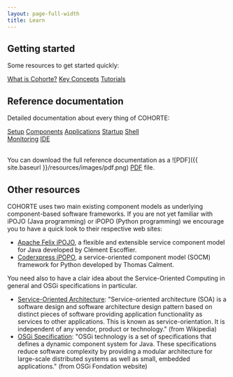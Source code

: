 ```yaml
---
layout: page-full-width
title: Learn
---
```



## Getting started

<!--div class="container">
  <div class="row">
    <div class="span4 doc-block">
      <h3><a href="{{ site.baseurl }}/docs/1.x/what-is-cohorte">What is COHORTE?</a></h3>
      <p>A brief introduction to have a clair idea about COHORTE project's goals.</p>
    </div>
    <div class="span4 doc-block">
      <h3><a href="{{ site.baseurl }}/docs/1.x/key-concepts">Key Concepts</a></h3>
      <p>Introduces some of the key concepts and terminology related to COHORTE.</p>
    </div>
    <div class="span4 doc-block">
      <h3><a href="{{ site.baseurl }}/docs/1.x/tutorials">Tutorials & demonstrations</a></h3>
      <p>Install COHORTE on your computer and start writing and running some COHORTE components!</p>
    </div>
    </div>
</div-->

Some resources to get started quickly:

<div class="menu-choices">      
      <a style="left: 0%;" class="menu-choice"
      href="{{ site.baseurl }}/docs/1.x/what-is-cohorte">What is Cohorte?</a>
      <a style="left: 20%;" class="menu-choice"
      href="{{ site.baseurl }}/docs/1.x/key-concepts">Key Concepts</a>
      <a style="left: 40%;" class="menu-choice"
      href="{{ site.baseurl }}/docs/1.x/tutorials">Tutorials</a>
</div>

## Reference documentation

Detailed documentation about every thing of COHORTE:

<div class="menu-choices">  
    <a style="left: 0%;" class="menu-choice menu-choice-setup"
      href="{{ site.baseurl }}/docs/1.x/setup">Setup</a>
    <a style="left: 20%;" class="menu-choice menu-choice-component"
      href="{{ site.baseurl }}/docs/1.x/components">Components</a>
    <a style="left: 40%;" class="menu-choice menu-choice-application"
      href="{{ site.baseurl }}/docs/1.x/applications">Applications</a> 
    <a style="left: 60%;" class="menu-choice menu-choice-startup"
      href="{{ site.baseurl }}/docs/1.x/startup">Startup</a>
    <a style="left: 80%;" class="menu-choice menu-choice-shell"
      href="{{ site.baseurl }}/docs/1.x/shell">Shell</a>
</div>
<div class="menu-choices">      
      <a style="left: 0%;" class="menu-choice menu-choice-monitoring"
      href="{{ site.baseurl }}/docs/1.x/monitoring">Monitoring</a>
      <a style="left: 20%;" class="menu-choice menu-choice-ide"
      href="{{ site.baseurl }}/docs/1.x/ide">IDE</a>      
</div>

<br/>

You can download the full reference documentation as a ![PDF]({{ site.baseurl }}/resources/images/pdf.png) [PDF]() file.

## Other resources

COHORTE uses two main existing component models as underlying component-based software frameworks. If you are not yet familiar with iPOJO (Java programming) or iPOPO (Python programming) we encourage you to have a quick look to their respective web sites:

 * [Apache Felix iPOJO](http://felix.apache.org/documentation/subprojects/apache-felix-ipojo.html), a flexible and extensible service component model for Java developed by Clément Escoffier.
 * [Coderxpress iPOPO](https://ipopo.coderxpress.net), a service-oriented component model (SOCM) framework for Python developed by Thomas Calment.

 You need also to have a clair idea about the Service-Oriented Computing in general and OSGi specifications in particular.

 * [Service-Oriented Architecture](http://en.wikipedia.org/wiki/Service-oriented_architecture): "Service-oriented architecture (SOA) is a software design and software architecture design pattern based on distinct pieces of software providing application functionality as services to other applications. This is known as service-orientation. It is independent of any vendor, product or technology." (from Wikipedia)
 * [OSGi Specification](http://osgi.org): "OSGi technology is a set of specifications that defines a dynamic component system for Java. These specifications reduce software complexity by providing a modular architecture for large-scale distributed systems as well as small, embedded applications." (from OSGi Fondation website)


